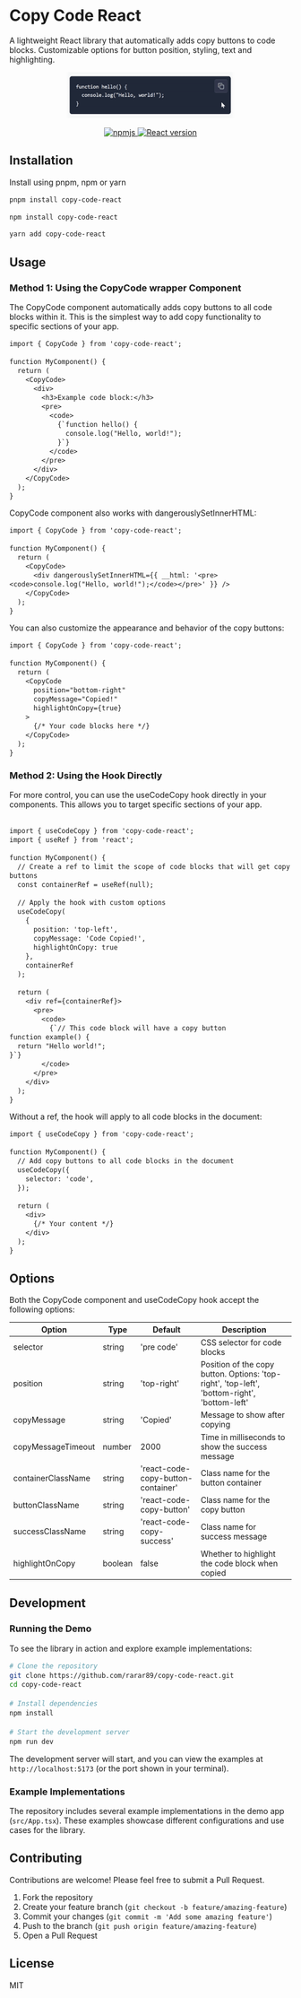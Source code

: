 # Copy Code React

A lightweight React library that automatically adds copy buttons to code blocks. Customizable options for button position, styling, text and highlighting.

<p align="center">
  <img src="https://github.com/rarar89/copy-code-react/blob/main/images/copy-code-block.gif?raw=true" alt="Copy Code Demo" style="max-width:300px" />
</p>

<p align="center">
  <a href="https://www.npmjs.com/package/copy-code-react">
    <img src="https://img.shields.io/npm/v/copy-code-react.svg" alt="npmjs" />
  </a>
  <a href="https://github.com/rarar89/copy-code-vue">
    <img src="https://img.shields.io/badge/Vuejs-library-blue" alt="React version" />
  </a>
</p>

## Installation

Install using pnpm, npm or yarn

```bash
pnpm install copy-code-react
```

```bash
npm install copy-code-react
```

```bash
yarn add copy-code-react
```

## Usage

### Method 1: Using the CopyCode wrapper Component

The CopyCode component automatically adds copy buttons to all code blocks within it. This is the simplest way to add copy functionality to specific sections of your app.

```tsx
import { CopyCode } from 'copy-code-react';

function MyComponent() {
  return (
    <CopyCode>
      <div>
        <h3>Example code block:</h3>
        <pre>
          <code>
            {`function hello() {
              console.log("Hello, world!");
            }`}
          </code>
        </pre>
      </div>
    </CopyCode>
  );
}

```

CopyCode component also works with dangerouslySetInnerHTML:

```tsx
import { CopyCode } from 'copy-code-react';

function MyComponent() {
  return (
    <CopyCode>
      <div dangerouslySetInnerHTML={{ __html: '<pre><code>console.log("Hello, world!");</code></pre>' }} />
    </CopyCode>
  );
}
```

You can also customize the appearance and behavior of the copy buttons:

```tsx
import { CopyCode } from 'copy-code-react';

function MyComponent() {
  return (
    <CopyCode 
      position="bottom-right" 
      copyMessage="Copied!" 
      highlightOnCopy={true}
    >
      {/* Your code blocks here */}
    </CopyCode>
  );
}
```

### Method 2: Using the Hook Directly

For more control, you can use the useCodeCopy hook directly in your components. This allows you to target specific sections of your app.

```tsx

import { useCodeCopy } from 'copy-code-react';
import { useRef } from 'react';

function MyComponent() {
  // Create a ref to limit the scope of code blocks that will get copy buttons
  const containerRef = useRef(null);
  
  // Apply the hook with custom options
  useCodeCopy(
    { 
      position: 'top-left',
      copyMessage: 'Code Copied!',
      highlightOnCopy: true 
    }, 
    containerRef
  );
  
  return (
    <div ref={containerRef}>
      <pre>
        <code>
          {`// This code block will have a copy button
function example() {
  return "Hello world!";
}`}
        </code>
      </pre>
    </div>
  );
}

```
Without a ref, the hook will apply to all code blocks in the document:

```tsx
import { useCodeCopy } from 'copy-code-react';

function MyComponent() {
  // Add copy buttons to all code blocks in the document
  useCodeCopy({ 
    selector: 'code',
  });
  
  return (
    <div>
      {/* Your content */}
    </div>
  );
}
```

## Options
Both the CopyCode component and useCodeCopy hook accept the following options:

| Option | Type | Default | Description |
|--------|------|---------|-------------|
| selector | string | 'pre code' | CSS selector for code blocks |
| position | string | 'top-right' | Position of the copy button. Options: 'top-right', 'top-left', 'bottom-right', 'bottom-left' |
| copyMessage | string | 'Copied' | Message to show after copying |
| copyMessageTimeout | number | 2000 | Time in milliseconds to show the success message |
| containerClassName | string | 'react-code-copy-button-container' | Class name for the button container |
| buttonClassName | string | 'react-code-copy-button' | Class name for the copy button |
| successClassName | string | 'react-code-copy-success' | Class name for success message |
| highlightOnCopy | boolean | false | Whether to highlight the code block when copied |

## Development

### Running the Demo

To see the library in action and explore example implementations:

```bash
# Clone the repository
git clone https://github.com/rarar89/copy-code-react.git
cd copy-code-react

# Install dependencies
npm install

# Start the development server
npm run dev
```

The development server will start, and you can view the examples at `http://localhost:5173` (or the port shown in your terminal).

### Example Implementations

The repository includes several example implementations in the demo app (`src/App.tsx`). These examples showcase different configurations and use cases for the library.

## Contributing

Contributions are welcome! Please feel free to submit a Pull Request.

1. Fork the repository
2. Create your feature branch (`git checkout -b feature/amazing-feature`)
3. Commit your changes (`git commit -m 'Add some amazing feature'`)
4. Push to the branch (`git push origin feature/amazing-feature`)
5. Open a Pull Request

## License

MIT


